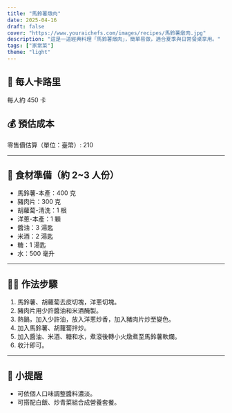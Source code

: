 ```yaml
---
title: "馬鈴薯燉肉"
date: 2025-04-16
draft: false
cover: "https://www.youraichefs.com/images/recipes/馬鈴薯燉肉.jpg"
description: "這是一道經典料理「馬鈴薯燉肉」，簡單易做，適合夏季與日常餐桌享用。"
tags: ["家常菜"]
theme: "light"
---
```


## 🥄 每人卡路里  
每人約 450 卡

## 💰 預估成本  
零售價估算（單位：臺幣）: 210

---

## 🧾 食材準備（約 2~3 人份）

- 馬鈴薯-本產：400 克
- 豬肉片：300 克
- 胡蘿蔔-清洗：1 根
- 洋蔥-本產：1 顆
- 醬油：3 湯匙
- 米酒：2 湯匙
- 糖：1 湯匙
- 水：500 毫升

---

## 👩‍🍳 作法步驟

1. 馬鈴薯、胡蘿蔔去皮切塊，洋蔥切塊。
2. 豬肉片用少許醬油和米酒醃製。
3. 熱鍋，加入少許油，放入洋蔥炒香，加入豬肉片炒至變色。
4. 加入馬鈴薯、胡蘿蔔拌炒。
5. 加入醬油、米酒、糖和水，煮滾後轉小火燉煮至馬鈴薯軟爛。
6. 收汁即可。

---

## 📝 小提醒

- 可依個人口味調整醬料濃淡。
- 可搭配白飯、炒青菜組合成營養套餐。
